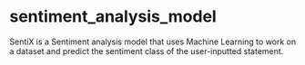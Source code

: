 # sentiment_analysis_model
SentiX is a Sentiment analysis model that uses Machine Learning to work on a dataset and predict the sentiment class of the user-inputted statement. 
